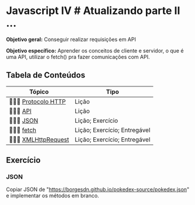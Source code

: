 # Javascript IV # Atualizando parte II ...

**Objetivo geral:** Conseguir realizar requisições em API 

**Objetivo específico:** Aprender os conceitos de cliente e servidor, o que é uma API, utilizar o fetch() pra fazer comunicações com API. 

## Tabela de Conteúdos

| Tópico      | Tipo |
| ----------- | ----------- |
| 👩🏾‍🏫 [Protocolo HTTP](01.%20Protocolo%20HTTP/README.md) | Lição |
| 👩🏾‍🏫 [API](02.%20API/README.md) | Lição |
| 👩🏾‍🏫 [JSON](03.%20JSON/README.md) | Lição; Exercício |
| 👩🏾‍🏫 [fetch](04.%20Fetch/README.md) | Lição; Exercício; Entregável |
| 👩🏾‍🏫 [XMLHttpRequest](05.%20XMLHttpRequest/README.md) | Lição; Exercício; Entregável |


## Exercício

### JSON

Copiar JSON de "https://borgesdn.github.io/pokedex-source/pokedex.json" e implementar os métodos em branco.
